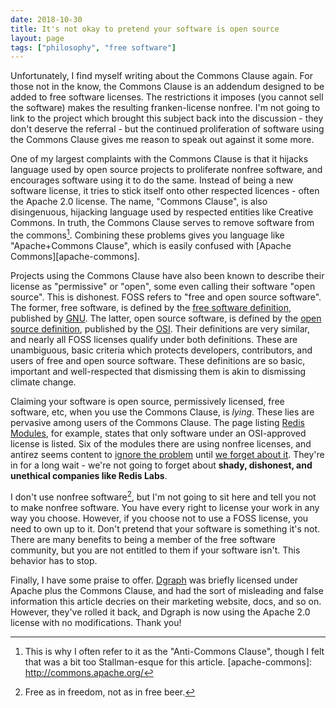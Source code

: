 ```yaml
---
date: 2018-10-30
title: It's not okay to pretend your software is open source
layout: page
tags: ["philosophy", "free software"]
---
```


Unfortunately, I find myself writing about the Commons Clause again. For those
not in the know, the Commons Clause is an addendum designed to be added to free
software licenses. The restrictions it imposes (you cannot sell the software)
makes the resulting franken-license nonfree. I'm not going to link to the
project which brought this subject back into the discussion - they don't deserve
the referral - but the continued proliferation of software using the Commons
Clause gives me reason to speak out against it some more.

One of my largest complaints with the Commons Clause is that it hijacks
language used by open source projects to proliferate nonfree software, and
encourages software using it to do the same. Instead of being a new software
license, it tries to stick itself onto other respected licences - often the
Apache 2.0 license. The name, "Commons Clause", is also disingenuous, hijacking
language used by respected entities like Creative Commons. In truth, the Commons
Clause serves to remove software from the commons[^anti]. Combining these
problems gives you language like "Apache+Commons Clause", which is easily
confused with [Apache Commons][apache-commons].

[^anti]: This is why I often refer to it as the "Anti-Commons Clause", though I felt that was a bit too Stallman-esque for this article.
[apache-commons]: http://commons.apache.org/

Projects using the Commons Clause have also been known to describe their license
as "permissive" or "open", some even calling their software "open source". This
is dishonest. FOSS refers to "free and open source software". The former, free
software, is defined by the [free software definition][fsd], published by
[GNU][gnu]. The latter, open source software, is defined by the [open source
definition][osd], published by the [OSI][osi]. Their definitions are very
similar, and nearly all FOSS licenses qualify under both definitions. These are
unambiguous, basic criteria which protects developers, contributors, and users
of free and open source software. These definitions are so basic, important and
well-respected that dismissing them is akin to dismissing climate change.

[fsd]: https://www.gnu.org/philosophy/free-sw.en.html
[gnu]: https://gnu.org
[osd]: https://opensource.org/osd
[osi]: https://opensource.org

Claiming your software is open source, permissively licensed, free software,
etc, when you use the Commons Clause, is *lying*. These lies are pervasive among
users of the Commons Clause. The page listing [Redis
Modules](https://redis.io/modules), for example, states that only software under
an OSI-approved license is listed. Six of the modules there are using nonfree
licenses, and antirez seems content to [ignore the problem][exhibit-a] until [we
forget about it][exhibit-b]. They're in for a long wait - we're not going to
forget about **shady, dishonest, and unethical companies like Redis Labs**.

[exhibit-a]: https://github.com/antirez/redis-doc/pull/984
[exhibit-b]: https://github.com/RedisLabsModules/RediSearch/issues/518

I don't use nonfree software[^beer], but I'm not going to sit here and tell you
not to make nonfree software. You have every right to license your work in any
way you choose. However, if you choose not to use a FOSS license, you need to
own up to it. Don't pretend that your software is something it's not. There are
many benefits to being a member of the free software community, but you are not
entitled to them if your software isn't. This behavior has to stop.

[^beer]: Free as in freedom, not as in free beer.

Finally, I have some praise to offer. [Dgraph](https://dgraph.io/) was briefly
licensed under Apache plus the Commons Clause, and had the sort of misleading
and false information this article decries on their marketing website, docs, and
so on. However, they've rolled it back, and Dgraph is now using the Apache 2.0
license with no modifications.  Thank you!
